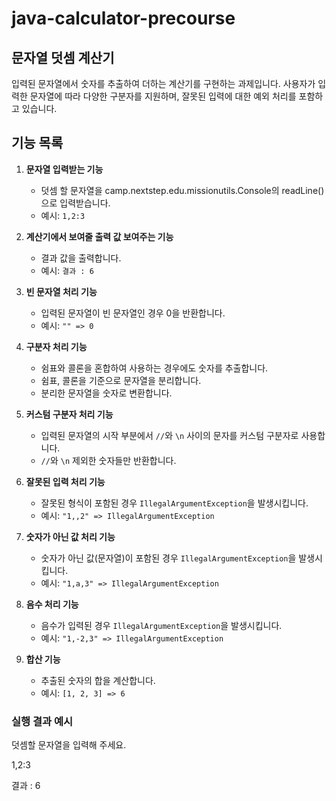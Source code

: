 # java-calculator-precourse
## 문자열 덧셈 계산기

입력된 문자열에서 숫자를 추출하여 더하는 계산기를 구현하는 과제입니다. 사용자가 입력한 문자열에 따라 다양한 구분자를 지원하며, 잘못된 입력에 대한 예외 처리를 포함하고 있습니다.

## 기능 목록

1. **문자열 입력받는 기능**
      - 덧셈 할 문자열을 camp.nextstep.edu.missionutils.Console의 readLine()으로 입력받습니다.
      - 예시: `1,2:3`


2. **계산기에서 보여줄 출력 값 보여주는 기능**
   - 결과 값을 출력합니다.
   - 예시: `결과 : 6`


3. **빈 문자열 처리 기능**
    - 입력된 문자열이 빈 문자열인 경우 0을 반환합니다.
    - 예시: `"" => 0`


4. **구분자 처리 기능**
    - 쉼표와 콜론을 혼합하여 사용하는 경우에도 숫자를 추출합니다.
    - 쉼표, 콜론을 기준으로 문자열을 분리합니다.
    - 분리한 문자열을 숫자로 변환합니다.


5. **커스텀 구분자 처리 기능**
    - 입력된 문자열의 시작 부분에서 `//`와 `\n` 사이의 문자를 커스텀 구분자로 사용합니다.
    - `//`와 `\n` 제외한 숫자들만 반환합니다.


6. **잘못된 입력 처리 기능**
    - 잘못된 형식이 포함된 경우 `IllegalArgumentException`을 발생시킵니다.
    - 예시: `"1,,2" => IllegalArgumentException`


7. **숫자가 아닌 값 처리 기능**
    - 숫자가 아닌 값(문자열)이 포함된 경우 `IllegalArgumentException`을 발생시킵니다.
    - 예시: `"1,a,3" => IllegalArgumentException`


8. **음수 처리 기능**
    - 음수가 입력된 경우 `IllegalArgumentException`을 발생시킵니다.
    - 예시: `"1,-2,3" => IllegalArgumentException`


9. **합산 기능**
    - 추출된 숫자의 합을 계산합니다.
    - 예시: `[1, 2, 3] => 6`

### 실행 결과 예시

덧셈할 문자열을 입력해 주세요.

1,2:3

결과 : 6
